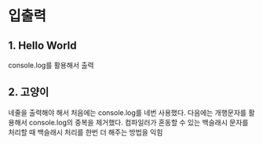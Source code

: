 # 입출력

##  1. Hello World
console.log를 활용해서 출력

## 2. 고양이
네줄을 출력해야 해서 처음에는 console.log를 네번 사용했다. 다음에는 개행문자를 활용해서 console.log의 중복을 제거했다. 컴파일러가 혼동할 수 있는 백슬래시 문자를 처리할 때 백슬래시 처리를 한번 더 해주는 방법을 익힘
